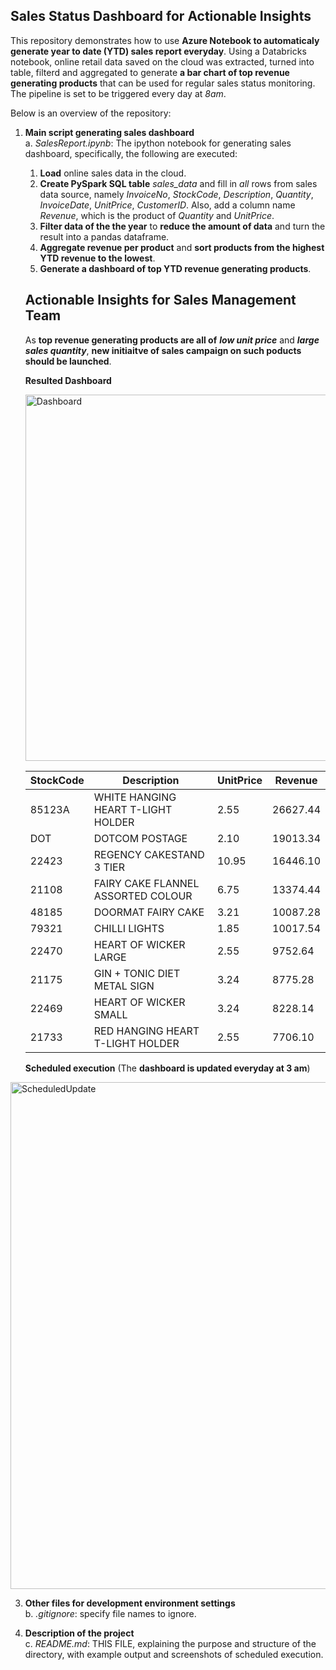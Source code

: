 ## Sales Status Dashboard for Actionable Insights

This repository demonstrates how to use **Azure Notebook to automaticaly generate year to date (YTD) sales report everyday**. Using a Databricks notebook, online retail data saved on the cloud was extracted, turned into table, filterd and aggregated to generate **a bar chart of top revenue generating products** that can be used for regular sales status monitoring. The pipeline is set to be triggered every day at _8am_.

Below is an overview of the repository:
   
1. **Main script generating sales dashboard**
   <br>a. _SalesReport.ipynb_: The ipython notebook for generating sales dashboard, specifically, the following are executed:
   1. **Load** online sales data in the cloud.
   2. **Create PySpark SQL table** _sales_data_ and fill in _all_ rows from sales data source, namely _InvoiceNo_, _StockCode_, _Description_, _Quantity_, _InvoiceDate_, _UnitPrice_, _CustomerID_. Also, add a column name _Revenue_, which is the product of _Quantity_ and _UnitPrice_.
   3. **Filter data of the the year** to **reduce the amount of data** and turn the result into a pandas dataframe.
   4. **Aggregate revenue per product** and **sort products from the highest YTD revenue to the lowest**.
   5. **Generate a dashboard of top YTD revenue generating products**.
  
   ## Actionable Insights for Sales Management Team
      As **top revenue generating products are all of** ***low unit price*** and ***large sales quantity***, **new initiaitve of sales campaign on such poducts should be launched**.
      
   **Resulted Dashboard**

   <img width="586" alt="Dashboard" src="https://github.com/nogibjj/SalesReport_YCLiu/assets/46064664/f5ff9e42-189f-403e-9f12-1886faf535d7">

   | StockCode | Description | UnitPrice | Revenue |
   |---|---|---|---|
   | 85123A | WHITE HANGING HEART T-LIGHT HOLDER | 2.55 | 26627.44 |
   | DOT | DOTCOM POSTAGE | 2.10 | 19013.34 |
   | 22423 | REGENCY CAKESTAND 3 TIER | 10.95 | 16446.10 |
   | 21108 | FAIRY CAKE FLANNEL ASSORTED COLOUR | 6.75 | 13374.44 |
   | 48185 | DOORMAT FAIRY CAKE | 3.21 | 10087.28 |
   | 79321 | CHILLI LIGHTS | 1.85 | 10017.54 |
   | 22470 | HEART OF WICKER LARGE | 2.55 | 9752.64 |
   | 21175 | GIN + TONIC DIET METAL SIGN | 3.24 | 8775.28 |
   | 22469 | HEART OF WICKER SMALL | 3.24 | 8228.14 |
   | 21733 | RED HANGING HEART T-LIGHT HOLDER | 2.55 | 7706.10 |
   

   **Scheduled execution** (The **dashboard is updated everyday at 3 am**)
   
<img width="811" alt="ScheduledUpdate" src="https://github.com/nogibjj/SalesReport_YCLiu/assets/46064664/e817a97c-b07e-4bea-950f-c49d0865ea97">


3. **Other files for development environment settings**
   <br>b. _.gitignore_: specify file names to ignore.

4. **Description of the project**
   <br>c. _README.md_: THIS FILE, explaining the purpose and structure of the directory, with example output and screenshots of scheduled execution.

